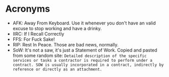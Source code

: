 # Acronyms

- AFK: Away From Keyboard. Use it whenever you don't have an valid excuse to stop working and have a drinky.
- IIRC: If I Recall Correctly
- FFS: For Fuck Sake!
- RIP: Rest In Peace. Those are bad news, normally.
- SoW: It's not a saw, it's just a Statement of Work. Copied and pasted from some random site: `Detailed description of the specific services or tasks a contractor is required to perform under a contract. SOW is usually incorporated in a contract, indirectly by reference or directly as an attachment.`
